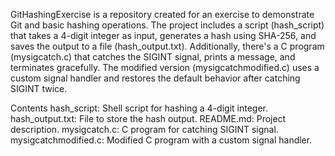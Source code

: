 GitHashingExercise is a repository created for an exercise to demonstrate Git and basic hashing operations.
 The project includes a script (hash_script) that takes a 4-digit integer as input, generates a hash using SHA-256, and saves the output to a file (hash_output.txt).
 Additionally, there's a C program (mysigcatch.c) that catches the SIGINT signal, prints a message, and terminates gracefully.
The modified version (mysigcatchmodified.c) uses a custom signal handler and restores the default behavior after catching SIGINT twice.

Contents
hash_script: Shell script for hashing a 4-digit integer.
hash_output.txt: File to store the hash output.
README.md: Project description.
mysigcatch.c: C program for catching SIGINT signal.
mysigcatchmodified.c: Modified C program with a custom signal handler.
